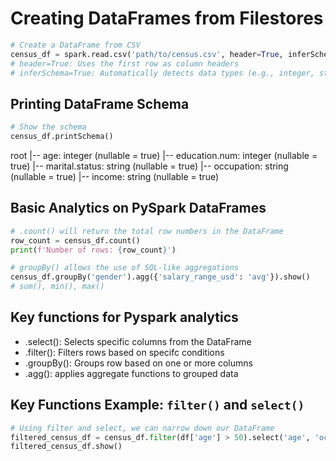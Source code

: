 # Creating DataFrames from Filestores
```python
# Create a DataFrame from CSV
census_df = spark.read.csv('path/to/census.csv', header=True, inferSchema=True)
# header=True: Uses the first row as column headers
# inferSchema=True: Automatically detects data types (e.g., integer, string)
```
## Printing DataFrame Schema

```python
# Show the schema
census_df.printSchema()
```
root
 |-- age: integer (nullable = true)
 |-- education.num: integer (nullable = true)
 |-- marital.status: string (nullable = true)
 |-- occupation: string (nullable = true)
 |-- income: string (nullable = true)

 ## Basic Analytics on PySpark DataFrames

```python
# .count() will return the total row numbers in the DataFrame
row_count = census_df.count()
print(f'Number of rows: {row_count}')

# groupBy() allows the use of SQL-like aggregations
census_df.groupBy('gender').agg({'salary_range_usd': 'avg'}).show()
# sum(), min(), max()
```

## Key functions for Pyspark analytics
- .select(): Selects specific columns from the DataFrame
- .filter(): Filters rows based on specifc conditions
- .groupBy(): Groups row based on one or more columns
- .agg(): applies aggregate functions to grouped data

## Key Functions Example: `filter()` and `select()`

```python
# Using filter and select, we can narrow down our DataFrame
filtered_census_df = census_df.filter(df['age'] > 50).select('age', 'occupation')
filtered_census_df.show()
```